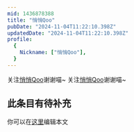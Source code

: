 ```yaml
---
mid: 1436878388
title: "悄悄Qoo"
pubDate: "2024-11-04T11:22:10.398Z"
updatedDate: "2024-11-04T11:22:10.398Z"
profile:
  {
    Nickname: ["悄悄Qoo"],
  }
---
```


关注[悄悄Qoo](https://space.bilibili.com/1436878388)谢谢喵~ 关注[悄悄Qoo](https://space.bilibili.com/1436878388)谢谢喵~

## 此条目有待补充
你可以在[这里](https://github.com/Yuhanawa/VTuber.ICU-Content/edit/master/v/悄悄Qoo/index.md)编辑本文
